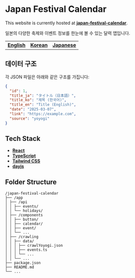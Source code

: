 # Japan Festival Calendar

This website is currently hosted at [**japan-festival-calendar**](https://jfestcal.vercel.app/).

일본의 다양한 축제와 이벤트 정보를 한눈에 볼 수 있는 달력 앱입니다.

|                           |                                  |                                    |
| ------------------------- | -------------------------------- | ---------------------------------- |
| [**English**](/README.md) | [**Korean**](/docs/README_ko.md) | [**Japanese**](/docs/README_jp.md) |

<!-- ## Features

- When users guess a Pokémon name, the corresponding Pokémon sprite is displayed dynamically.
- Users can see the number of Pokémon they have guessed correctly and how many are left in real-time.
- The application supports responsive design for various screen sizes.
- There is an option to display or hide the Pokédex number. -->

## 데이터 구조

각 JSON 파일은 아래와 같은 구조를 가집니다:

```json
{
  "id": 1,
  "title_ja": "タイトル（日本語）",
  "title_ko": "제목 (한국어)",
  "title_en": "Title (English)",
  "date": "2025-03-07",
  "link": "https://example.com",
  "source": "yoyogi"
}
```

## Tech Stack

- [**React**](https://react.dev/)
- [**TypeScript**](https://www.typescriptlang.org/)
- [**Tailwind CSS**](https://tailwindcss.com/)
- [**dayjs**](https://github.com/iamkun/dayjs)

## Folder Structure

```
/japan-festival-calendar
├── /app
│ ├── /api
│ │ ├── events/
│ │ └── holidays/
│ ├── /components
│ │ ├── button/
│ │ ├── calendar/
│ │ ├── event/
│ │ └── ...
│ ├── /crawling
│ │ ├── data/
│ │ │ ├── crawlYoyogi.json
│ │ │ ├── events.ts
│ │ │ └── ...
│ │ └── ...
├── package.json
├── README.md
└── ...
```

<!-- ## License

This project is licensed under the [MIT 라이센스](https://mit-license.org/). -->
